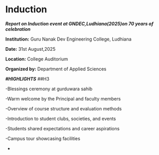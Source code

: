 # Induction
***Report on Induction event at  GNDEC,Ludhiana(2025)on 70 years of celebration***

**Institution:** Guru Nanak Dev Engineering College, Ludhiana

**Date:** 31st August,2025

**Location:** College Auditorium

**Organized by:** Department of Applied Sciences

***#HIGHLIGHTS*** ##H3

-Blessings ceremony at gurduwara sahib

-Warm welcome by the Principal and faculty members

-Overview of course structure and evaluation methods

-Introduction to student clubs, societies, and events

-Students shared expectations and career aspirations

-Campus tour showcasing facilities

-




